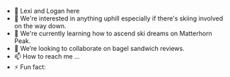 - 👋 Lexi and Logan here
- 👀 We're interested in anything uphill especially if there's skiing involved on the way down.
- 🌱 We're currently learning how to ascend ski dreams on Matterhorn Peak.
- 💞️ We’re looking to collaborate on bagel sandwich reviews.
- 📫 How to reach me ...
- ⚡ Fun fact: 

<!---
alpinephilistines/alpinephilistines is a ✨ special ✨ repository because its `README.md` (this file) appears on your GitHub profile.
You can click the Preview link to take a look at your changes.
--->

